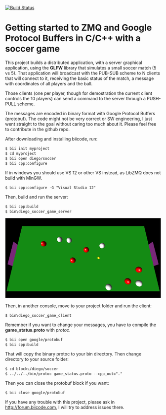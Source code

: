 
[![Build Status](https://webapi.biicode.com/v1/badges/diego/diego/soccer/master)](https://www.biicode.com/diego/soccer) 

# Getting started to ZMQ and Google Protocol Buffers in C/C++ with a soccer game

This project builds a distributed application, with a server graphical application, using the **GLFW** library that simulates a small soccer match (5 vs 5). That application will broadcast with the PUB-SUB scheme to N clients that will connect to it, receiving the basic status of the match, a message with coordinates of all players and the ball.

Those clients (one per player, though for demostration the current client controls the 10 players) can send a command to the server through a PUSH-PULL scheme.

The messages are encoded in binary format with Google Protocol Buffers (protobuf). The code might not be very correct or SW engineering, I just went straight to the goal without caring too much about it. Please feel free to contribute in the github repo.


After downloading and installing biicode, run:

	$ bii init myproject
	$ cd myproject
	$ bii open diego/soccer
	$ bii cpp:configure 

If in windows you should use VS 12 or other VS instead, as LibZMQ does not build with MinGW.

	$ bii cpp:configure -G "Visual Studio 12" 

Then, build and run the server:

	$ bii cpp:build
	$ bin\diego_soccer_game_server


![Match](https://raw.githubusercontent.com/drodri/soccer/master/match.png)


Then, in another console, move to your project folder and run the client:

	$ bin\diego_soccer_game_client

Remember if you want to change your messages, you have to compile the **game_status.proto** with *protoc*.

	$ bii open google/protobuf
	$ bii cpp:build

That will copy the binary protoc to your bin directory. Then change directory to your source folder:

	$ cd blocks/diego/soccer
	$ ../../../bin/protoc game_status.proto --cpp_out="."

Then you can close the protobuf block if you want:

	$ bii close google/protobuf

If you have any trouble with this project, please ask in http://forum.biicode.com, I will try to address issues there.
